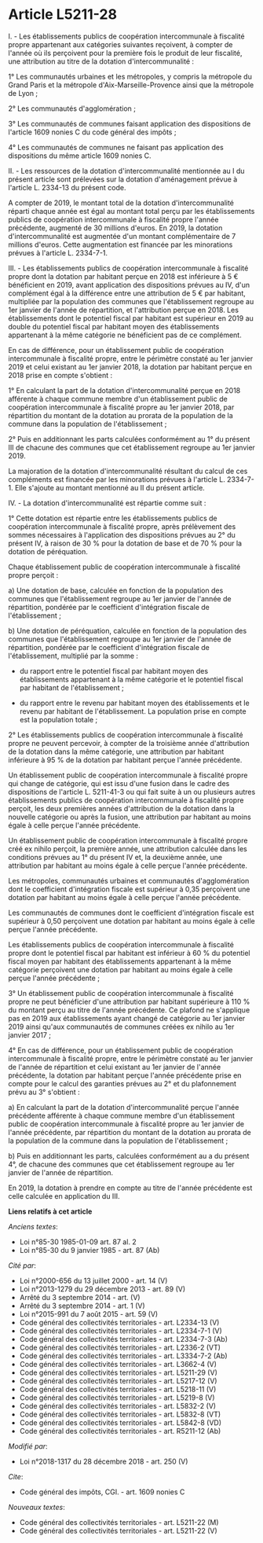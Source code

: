 # Article L5211-28

I. - Les établissements publics de coopération intercommunale à fiscalité propre appartenant aux catégories suivantes
reçoivent, à compter de l'année où ils perçoivent pour la première fois le produit de leur fiscalité, une attribution au
titre de la dotation d'intercommunalité :

1° Les communautés urbaines et les métropoles, y compris la métropole du Grand Paris et la métropole d'Aix-Marseille-Provence
ainsi que la métropole de Lyon ;

2° Les communautés d'agglomération ;

3° Les communautés de communes faisant application des dispositions de l'article 1609 nonies C du code général des impôts ;

4° Les communautés de communes ne faisant pas application des dispositions du même article 1609 nonies C.

II. - Les ressources de la dotation d'intercommunalité mentionnée au I du présent article sont prélevées sur la dotation
d'aménagement prévue à l'article L. 2334-13 du présent code.

A compter de 2019, le montant total de la dotation d'intercommunalité réparti chaque année est égal au montant total perçu
par les établissements publics de coopération intercommunale à fiscalité propre l'année précédente, augmenté de 30 millions
d'euros. En 2019, la dotation d'intercommunalité est augmentée d'un montant complémentaire de 7 millions d'euros. Cette
augmentation est financée par les minorations prévues à l'article L. 2334-7-1.

III. - Les établissements publics de coopération intercommunale à fiscalité propre dont la dotation par habitant perçue en
2018 est inférieure à 5 € bénéficient en 2019, avant application des dispositions prévues au IV, d'un complément égal à la
différence entre une attribution de 5 € par habitant, multipliée par la population des communes que l'établissement regroupe
au 1er janvier de l'année de répartition, et l'attribution perçue en 2018. Les établissements dont le potentiel fiscal par
habitant est supérieur en 2019 au double du potentiel fiscal par habitant moyen des établissements appartenant à la même
catégorie ne bénéficient pas de ce complément.

En cas de différence, pour un établissement public de coopération intercommunale à fiscalité propre, entre le périmètre
constaté au 1er janvier 2019 et celui existant au 1er janvier 2018, la dotation par habitant perçue en 2018 prise en compte
s'obtient :

1° En calculant la part de la dotation d'intercommunalité perçue en 2018 afférente à chaque commune membre d'un établissement
public de coopération intercommunale à fiscalité propre au 1er janvier 2018, par répartition du montant de la dotation au
prorata de la population de la commune dans la population de l'établissement ;

2° Puis en additionnant les parts calculées conformément au 1° du présent III de chacune des communes que cet établissement
regroupe au 1er janvier 2019.

La majoration de la dotation d'intercommunalité résultant du calcul de ces compléments est financée par les minorations
prévues à l'article L. 2334-7-1. Elle s'ajoute au montant mentionné au II du présent article.

IV. - La dotation d'intercommunalité est répartie comme suit :

1° Cette dotation est répartie entre les établissements publics de coopération intercommunale à fiscalité propre, après
prélèvement des sommes nécessaires à l'application des dispositions prévues au 2° du présent IV, à raison de 30 % pour la
dotation de base et de 70 % pour la dotation de péréquation.

Chaque établissement public de coopération intercommunale à fiscalité propre perçoit :

a) Une dotation de base, calculée en fonction de la population des communes que l'établissement regroupe au 1er janvier de
l'année de répartition, pondérée par le coefficient d'intégration fiscale de l'établissement ;

b) Une dotation de péréquation, calculée en fonction de la population des communes que l'établissement regroupe au 1er
janvier de l'année de répartition, pondérée par le coefficient d'intégration fiscale de l'établissement, multiplié par la
somme :

- du rapport entre le potentiel fiscal par habitant moyen des établissements appartenant à la même catégorie et le potentiel
fiscal par habitant de l'établissement ;

- du rapport entre le revenu par habitant moyen des établissements et le revenu par habitant de l'établissement. La
population prise en compte est la population totale ;

2° Les établissements publics de coopération intercommunale à fiscalité propre ne peuvent percevoir, à compter de la
troisième année d'attribution de la dotation dans la même catégorie, une attribution par habitant inférieure à 95 % de la
dotation par habitant perçue l'année précédente.

Un établissement public de coopération intercommunale à fiscalité propre qui change de catégorie, qui est issu d'une fusion
dans le cadre des dispositions de l'article L. 5211-41-3 ou qui fait suite à un ou plusieurs autres établissements publics de
coopération intercommunale à fiscalité propre perçoit, les deux premières années d'attribution de la dotation dans la
nouvelle catégorie ou après la fusion, une attribution par habitant au moins égale à celle perçue l'année précédente.

Un établissement public de coopération intercommunale à fiscalité propre créé ex nihilo perçoit, la première année, une
attribution calculée dans les conditions prévues au 1° du présent IV et, la deuxième année, une attribution par habitant au
moins égale à celle perçue l'année précédente.

Les métropoles, communautés urbaines et communautés d'agglomération dont le coefficient d'intégration fiscale est supérieur à
0,35 perçoivent une dotation par habitant au moins égale à celle perçue l'année précédente.

Les communautés de communes dont le coefficient d'intégration fiscale est supérieur à 0,50 perçoivent une dotation par
habitant au moins égale à celle perçue l'année précédente.

Les établissements publics de coopération intercommunale à fiscalité propre dont le potentiel fiscal par habitant est
inférieur à 60 % du potentiel fiscal moyen par habitant des établissements appartenant à la même catégorie perçoivent une
dotation par habitant au moins égale à celle perçue l'année précédente ;

3° Un établissement public de coopération intercommunale à fiscalité propre ne peut bénéficier d'une attribution par habitant
supérieure à 110 % du montant perçu au titre de l'année précédente. Ce plafond ne s'applique pas en 2019 aux établissements
ayant changé de catégorie au 1er janvier 2019 ainsi qu'aux communautés de communes créées ex nihilo au 1er janvier 2017 ;

4° En cas de différence, pour un établissement public de coopération intercommunale à fiscalité propre, entre le périmètre
constaté au 1er janvier de l'année de répartition et celui existant au 1er janvier de l'année précédente, la dotation par
habitant perçue l'année précédente prise en compte pour le calcul des garanties prévues au 2° et du plafonnement prévu au 3°
s'obtient :

a) En calculant la part de la dotation d'intercommunalité perçue l'année précédente afférente à chaque commune membre d'un
établissement public de coopération intercommunale à fiscalité propre au 1er janvier de l'année précédente, par répartition
du montant de la dotation au prorata de la population de la commune dans la population de l'établissement ;

b) Puis en additionnant les parts, calculées conformément au a du présent 4°, de chacune des communes que cet établissement
regroupe au 1er janvier de l'année de répartition.

En 2019, la dotation à prendre en compte au titre de l'année précédente est celle calculée en application du III.

**Liens relatifs à cet article**

_Anciens textes_:

  - Loi n°85-30 1985-01-09 art. 87 al. 2
  - Loi n°85-30 du 9 janvier 1985 - art. 87 (Ab)

_Cité par_:

  - Loi n°2000-656 du 13 juillet 2000 - art. 14 (V)
  - Loi n°2013-1279 du 29 décembre 2013 - art. 89 (V)
  - Arrêté du 3 septembre 2014 - art. (V)
  - Arrêté du 3 septembre 2014 - art. 1 (V)
  - Loi n°2015-991 du 7 août 2015 - art. 59 (V)
  - Code général des collectivités territoriales - art. L2334-13 (V)
  - Code général des collectivités territoriales - art. L2334-7-1 (V)
  - Code général des collectivités territoriales - art. L2334-7-3 (Ab)
  - Code général des collectivités territoriales - art. L2336-2 (VT)
  - Code général des collectivités territoriales - art. L3334-7-2 (Ab)
  - Code général des collectivités territoriales - art. L3662-4 (V)
  - Code général des collectivités territoriales - art. L5211-29 (V)
  - Code général des collectivités territoriales - art. L5217-12 (V)
  - Code général des collectivités territoriales - art. L5218-11 (V)
  - Code général des collectivités territoriales - art. L5219-8 (V)
  - Code général des collectivités territoriales - art. L5832-2 (V)
  - Code général des collectivités territoriales - art. L5832-8 (VT)
  - Code général des collectivités territoriales - art. L5842-8 (VD)
  - Code général des collectivités territoriales - art. R5211-12 (Ab)

_Modifié par_:

  - Loi n°2018-1317 du 28 décembre 2018 - art. 250 (V)

_Cite_:

  - Code général des impôts, CGI. - art. 1609 nonies C

_Nouveaux textes_:

  - Code général des collectivités territoriales - art. L5211-22 (M)
  - Code général des collectivités territoriales - art. L5211-22 (V)
